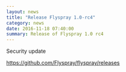 ```yaml
---
layout: news
title: "Release Flyspray 1.0-rc4"
category: news
date: 2016-11-18 07:40:00
summary: Release of Flyspray 1.0 rc4
---
```


Security update

https://github.com/Flyspray/flyspray/releases
